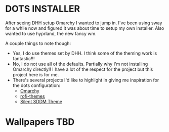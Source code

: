 # DOTS INSTALLER

After seeing DHH setup Omarchy I wanted to jump in. I've been using sway for a while now and figured it was about time to setup my own installer. Also wanted to use hyprland, the new fancy wm. 

A couple things to note though:
* Yes, I do use themes set by DHH. I think some of the theming work is fantastic!!!
* No, I do not use all of the defaults. Partially why I'm not installing Omarchy directly!! I have a lot of the respect for the project but this project here is for me.
* There's several projects I'd like to highlight in giving me inspiration for the dots configuration:
    * [Omarchy](https://github.com/basecamp/omarchy/tree/master)
    * [rofi-themes](https://github.com/newmanls/rofi-themes-collection)
    * [Silent SDDM Theme](https://github.com/uiriansan/SilentSDDM)

# Wallpapers TBD

